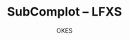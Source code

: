 ---
title: 'SubComplot – LFXS'
author: OKES
project_image_path: '/images/gallery/subcomplot-lfxs.jpg'
external_url: 'http://www.lafamiliaxsiempre.cl/'
---